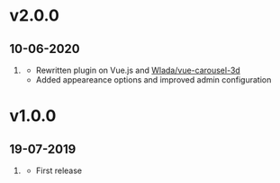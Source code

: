 # v2.0.0
##  10-06-2020

1. [](#new)
    * Rewritten plugin on Vue.js and [Wlada/vue-carousel-3d](https://github.com/Wlada/vue-carousel-3d/)
    * Added appeareance options and improved admin configuration

# v1.0.0
##  19-07-2019

1. [](#new)
    * First release